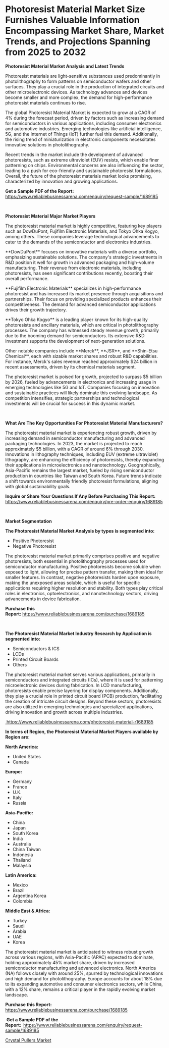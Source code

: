 <p><h1>Photoresist Material Market Size Furnishes Valuable Information Encompassing Market Share, Market Trends, and Projections Spanning from 2025 to 2032</h1></p><p><strong>Photoresist Material Market Analysis and Latest Trends</strong></p>
<p><p>Photoresist materials are light-sensitive substances used predominantly in photolithography to form patterns on semiconductor wafers and other surfaces. They play a crucial role in the production of integrated circuits and other microelectronic devices. As technology advances and devices become smaller and more complex, the demand for high-performance photoresist materials continues to rise.</p><p>The global Photoresist Material Market is expected to grow at a CAGR of 4% during the forecast period, driven by factors such as increasing demand for semiconductors in various applications, including consumer electronics and automotive industries. Emerging technologies like artificial intelligence, 5G, and the Internet of Things (IoT) further fuel this demand. Additionally, the rising trend of miniaturization in electronic components necessitates innovative solutions in photolithography.</p><p>Recent trends in the market include the development of advanced photoresists, such as extreme ultraviolet (EUV) resists, which enable finer patterning on chips. Environmental concerns are also influencing the sector, leading to a push for eco-friendly and sustainable photoresist formulations. Overall, the future of the photoresist materials market looks promising, characterized by innovation and growing applications.</p></p>
<p><strong>Get a Sample PDF of the Report:&nbsp;</strong> <a href="https://www.reliablebusinessarena.com/enquiry/request-sample/1689185?utm_campaign=1932&utm_medium=2&utm_source=Github&utm_content=ia&utm_term=12022025&utm_id=photoresist-material">https://www.reliablebusinessarena.com/enquiry/request-sample/1689185</a></p>
<p>&nbsp;</p>
<p><strong>Photoresist Material Major Market Players</strong></p>
<p><p>The photoresist material market is highly competitive, featuring key players such as DowDuPont, Fujifilm Electronic Materials, and Tokyo Ohka Kogyo, among others. These companies leverage technological advancements to cater to the demands of the semiconductor and electronics industries.</p><p>**DowDuPont** focuses on innovative materials with a diverse portfolio, emphasizing sustainable solutions. The company's strategic investments in R&D position it well for growth in advanced packaging and high-volume manufacturing. Their revenue from electronic materials, including photoresists, has seen significant contributions recently, boosting their overall performance.</p><p>**Fujifilm Electronic Materials** specializes in high-performance photoresist and has increased its market presence through acquisitions and partnerships. Their focus on providing specialized products enhances their competitiveness. The demand for advanced semiconductor applications drives their growth trajectory.</p><p>**Tokyo Ohka Kogyo** is a leading player known for its high-quality photoresists and ancillary materials, which are critical in photolithography processes. The company has witnessed steady revenue growth, primarily due to the booming demand for semiconductors. Its extensive R&D investment supports the development of next-generation solutions.</p><p>Other notable companies include **Merck**, **JSR**, and **Shin-Etsu Chemical**, each with sizable market shares and robust R&D capabilities. For instance, Merck's sales revenue reached approximately $24 billion in recent assessments, driven by its chemical materials segment.</p><p>The photoresist market is poised for growth, projected to surpass $5 billion by 2026, fueled by advancements in electronics and increasing usage in emerging technologies like 5G and IoT. Companies focusing on innovation and sustainable practices will likely dominate this evolving landscape. As competition intensifies, strategic partnerships and technological investments will be crucial for success in this dynamic market.</p></p>
<p>&nbsp;</p>
<p><strong>What Are The Key Opportunities For Photoresist Material Manufacturers?</strong></p>
<p><p>The photoresist material market is experiencing robust growth, driven by increasing demand in semiconductor manufacturing and advanced packaging technologies. In 2023, the market is projected to reach approximately $5 billion, with a CAGR of around 6% through 2030. Innovations in lithography techniques, including EUV (extreme ultraviolet) lithography, are enhancing the efficiency of photoresists, thereby expanding their applications in microelectronics and nanotechnology. Geographically, Asia-Pacific remains the largest market, fueled by rising semiconductor production in countries like Taiwan and South Korea. Future trends indicate a shift towards environmentally friendly photoresist formulations, aligning with global sustainability goals.</p></p>
<p><strong>Inquire or Share Your Questions If Any Before Purchasing This Report:</strong> <a href="https://www.reliablebusinessarena.com/enquiry/pre-order-enquiry/1689185?utm_campaign=1932&utm_medium=2&utm_source=Github&utm_content=ia&utm_term=12022025&utm_id=photoresist-material">https://www.reliablebusinessarena.com/enquiry/pre-order-enquiry/1689185</a></p>
<p>&nbsp;</p>
<p><strong>Market Segmentation</strong></p>
<p><strong>The Photoresist Material Market Analysis by types is segmented into:</strong></p>
<p><ul><li>Positive Photoresist</li><li>Negative Photoresist</li></ul></p>
<p><p>The photoresist material market primarily comprises positive and negative photoresists, both essential in photolithography processes used for semiconductor manufacturing. Positive photoresists become soluble when exposed to light, allowing for precise pattern transfer, making them ideal for smaller features. In contrast, negative photoresists harden upon exposure, making the unexposed areas soluble, which is useful for specific applications requiring higher resolution and stability. Both types play critical roles in electronics, optoelectronics, and nanotechnology sectors, driving advancements in device fabrication.</p></p>
<p><strong>Purchase this Report:&nbsp;</strong><a href="https://www.reliablebusinessarena.com/purchase/1689185?utm_campaign=1932&utm_medium=2&utm_source=Github&utm_content=ia&utm_term=12022025&utm_id=photoresist-material">https://www.reliablebusinessarena.com/purchase/1689185</a></p>
<p>&nbsp;</p>
<p><strong>The Photoresist Material Market Industry Research by Application is segmented into:</strong></p>
<p><ul><li>Semiconductors & ICS</li><li>LCDs</li><li>Printed Circuit Boards</li><li>Others</li></ul></p>
<p><p>The photoresist material market serves various applications, primarily in semiconductors and integrated circuits (ICs), where it is used for patterning microelectronic devices during fabrication. In LCD manufacturing, photoresists enable precise layering for display components. Additionally, they play a crucial role in printed circuit board (PCB) production, facilitating the creation of intricate circuit designs. Beyond these sectors, photoresists are also utilized in emerging technologies and specialized applications, driving innovation and growth across multiple industries.</p></p>
<p><a href="https://www.reliablebusinessarena.com/photoresist-material-r1689185?utm_campaign=1932&utm_medium=2&utm_source=Github&utm_content=ia&utm_term=12022025&utm_id=photoresist-material">&nbsp;https://www.reliablebusinessarena.com/photoresist-material-r1689185</a></p>
<p><strong>In terms of Region, the Photoresist Material Market Players available by Region are:</strong></p>
<p>
    <p> <strong> North America: </strong>
        <ul>
            <li>United States</li>
            <li>Canada</li>
        </ul>
        </p> 
    <p> <strong> Europe: </strong>
        <ul>
            <li>Germany</li>
            <li>France</li>
            <li>U.K.</li>
            <li>Italy</li>
            <li>Russia</li>
        </ul>
        </p> 
    <p> <strong> Asia-Pacific: </strong>
        <ul>
            <li>China</li>
            <li>Japan</li>
            <li>South Korea</li>
            <li>India</li>
            <li>Australia</li>
            <li>China Taiwan</li>
            <li>Indonesia</li>
            <li>Thailand</li>
            <li>Malaysia</li>
        </ul>
        </p> 
    <p> <strong> Latin America: </strong>
        <ul>
            <li>Mexico</li>
            <li>Brazil</li>
            <li>Argentina Korea</li>
            <li>Colombia</li>
        </ul>
        </p> 
    <p> <strong> Middle East & Africa: </strong>
        <ul>
            <li>Turkey</li>
            <li>Saudi</li>
            <li>Arabia</li>
            <li>UAE</li>
            <li>Korea</li>
        </ul>
    </p>
    </p>
<p><p>The photoresist material market is anticipated to witness robust growth across various regions, with Asia-Pacific (APAC) expected to dominate, holding approximately 45% market share, driven by increased semiconductor manufacturing and advanced electronics. North America (NA) follows closely with around 25%, spurred by technological innovations and high demand for photolithography. Europe accounts for about 18% due to its expanding automotive and consumer electronics sectors, while China, with a 12% share, remains a critical player in the rapidly evolving market landscape.</p></p>
<p><strong>Purchase this Report: </strong><a href="https://www.reliablebusinessarena.com/purchase/1689185?utm_campaign=1932&utm_medium=2&utm_source=Github&utm_content=ia&utm_term=12022025&utm_id=photoresist-material">https://www.reliablebusinessarena.com/purchase/1689185</a></p>
<p>&nbsp;<strong>Get a Sample PDF of the Report:&nbsp;&nbsp;</strong><a href="https://www.reliablebusinessarena.com/enquiry/request-sample/1689185?utm_campaign=1932&utm_medium=2&utm_source=Github&utm_content=ia&utm_term=12022025&utm_id=photoresist-material">https://www.reliablebusinessarena.com/enquiry/request-sample/1689185</a></p>
<p><strong></strong></p>
<p><p><a href="https://github.com/luckyshygirl/Market-Research-Report-List-7/blob/main/crystal-pullers-market.md?utm_campaign=1932&utm_medium=2&utm_source=Github&utm_content=ia&utm_term=12022025&utm_id=photoresist-material">Crystal Pullers Market</a></p></p>